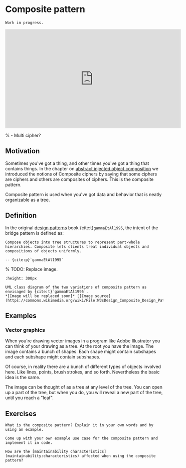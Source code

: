 # Composite pattern

```{warning}
Work in progress.
```

<iframe width="560" height="315" src="https://www.youtube.com/embed/EWDmWbJ4wRA" title="YouTube video player" frameborder="0" allow="accelerometer; autoplay; clipboard-write; encrypted-media; gyroscope; picture-in-picture" allowfullscreen></iframe>

% - Multi cipher?


## Motivation

Sometimes you've got a thing, and other times you've got a thing that contains things.
In the chapter on [abstract injected object composition](abstract-injected-object-composition) we introduced the notions of Composite ciphers by saying that some ciphers are ciphers and others are composites of ciphers.
This is the composite pattern.

Composite pattern is used when you've got data and behavior that is neatly organizable as a tree.


## Definition

In the original [design patterns](design-patterns) book {cite:t}`gammaEtAl1995`, the intent of the bridge pattern is defined as:

```{epigraph}
Compose objects into tree structures to represent part-whole hierarchies. Composite lets clients treat individual objects and compositions of objects uniformly.

-- {cite:p}`gammaEtAl1995`
```

% TODO: Replace image.
```{figure} https://upload.wikimedia.org/wikipedia/commons/3/39/W3sDesign_Composite_Design_Pattern_Type_Safety_UML.jpg
:height: 300px

UML class diagram of the two variations of composite pattern as envisaged by {cite:t}`gammaEtAl1995`.
*[Image will be replaced soon]* [[Image source](https://commons.wikimedia.org/wiki/File:W3sDesign_Composite_Design_Pattern_Type_Safety_UML.jpg)]
```

## Examples

### Vector graphics

When you're drawing vector images in a program like Adobe Illustrator you can think of your drawing as a tree.
At the root you have the image.
The image contains a bunch of shapes.
Each shape might contain subshapes and each subshape might contain subshapes.

Of course, in reality there are a bunch of different types of objects involved here.
Like lines, points, brush strokes, and so forth.
Nevertheless the basic idea is the same.

The image can be thought of as a tree at any level of the tree.
You can open up a part of the tree, but when you do, you will reveal a new part of the tree, until you reach a "leaf".


## Exercises

```{exercise}
What is the composite pattern? Explain it in your own words and by using an example.
```

```{exercise}
Come up with your own example use case for the composite pattern and implement it in code.
```

```{exercise}
How are the [maintainability characteristics](maintainability:characteristics) affected when using the composite pattern?
```
